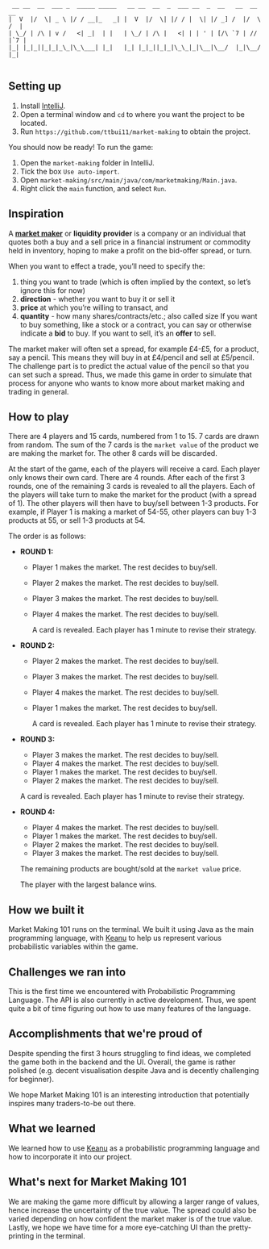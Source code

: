 ```
 __ __  __  ___ _  _____ _____   __ __  __  _  ___ __  _  __   __  __   __ 
|  V  |/  \| _ \ |/ / __|_   _| |  V  |/  \| |/ / |  \| |/ _] /  |/  \ /  |
| \_/ | /\ | v /   <| _|  | |   | \_/ | /\ |   <| | | ' | [/\ `7 | // |`7 |
|_| |_|_||_|_|_\_|\_\___| |_|   |_| |_|_||_|_|\_\_|_|\__|\__/  |_|\__/  |_|
 
```

## Setting up

1. Install [IntelliJ](https://www.jetbrains.com/idea/).
1. Open a terminal window and `cd` to where you want the project to be located.
1. Run `https://github.com/ttbui11/market-making` to obtain the project.

You should now be ready! To run the game:

1. Open the `market-making` folder in IntelliJ.
1. Tick the box `Use auto-import`.
1. Open `market-making/src/main/java/com/marketmaking/Main.java`.
1. Right click the `main` function, and select `Run`.

## Inspiration
A [**market maker**](https://en.wikipedia.org/wiki/Market_maker) or **liquidity provider** is a company or an individual that quotes both a buy and a sell price in a financial instrument or commodity held in inventory, hoping to make a profit on the bid-offer spread, or turn.

When you want to effect a trade, you’ll need to specify the:
1. thing you want to trade (which is often implied by the context, so let’s ignore this for now) 
2. **direction** - whether you want to buy it or sell it
3. **price** at which you’re willing to transact, and
4. **quantity** - how many shares/contracts/etc.; also called size
If you want to buy something, like a stock or a contract, you can say or otherwise indicate a **bid** to buy. If you want to sell, it’s an **offer** to sell.

The market maker will often set a spread, for example £4-£5, for a product, say a pencil. This means they will buy in at £4/pencil and sell at £5/pencil. The challenge part is to predict the actual value of the pencil so that you can set such a spread. Thus, we made this game in order to simulate that process for anyone who wants to know more about market making and trading in general.

## How to play
There are 4 players and 15 cards, numbered from 1 to 15. 7 cards are drawn from random. The sum of the 7 cards is the `market value` of the product we are making the market for. The other 8 cards will be discarded.
 
At the start of the game, each of the players will receive a card. Each player only knows their own card. There are 4 rounds. After each of the first 3 rounds, one of the remaining 3 cards is revealed to all the players. Each of the players will take turn to make the market for the product (with a spread of 1). The other players will then have to buy/sell between 1-3 products. For example, if Player 1 is making a market of 54-55, other players can buy 1-3 products at 55, or sell 1-3 products at 54.

The order is as follows:
- **ROUND 1:**
  - Player 1 makes the market. The rest decides to buy/sell.
  - Player 2 makes the market. The rest decides to buy/sell.
  - Player 3 makes the market. The rest decides to buy/sell.
  - Player 4 makes the market. The rest decides to buy/sell.

    A card is revealed. Each player has 1 minute to revise their strategy.
- **ROUND 2:**
  - Player 2 makes the market. The rest decides to buy/sell.
  - Player 3 makes the market. The rest decides to buy/sell.
  - Player 4 makes the market. The rest decides to buy/sell.
  - Player 1 makes the market. The rest decides to buy/sell.
    
    A card is revealed. Each player has 1 minute to revise their strategy.
 - **ROUND 3:**
   - Player 3 makes the market. The rest decides to buy/sell.
   - Player 4 makes the market. The rest decides to buy/sell.
   - Player 1 makes the market. The rest decides to buy/sell.
   - Player 2 makes the market. The rest decides to buy/sell.
   
    A card is revealed. Each player has 1 minute to revise their strategy.
 - **ROUND 4:**
   - Player 4 makes the market. The rest decides to buy/sell.
   - Player 1 makes the market. The rest decides to buy/sell.
   - Player 2 makes the market. The rest decides to buy/sell.
   - Player 3 makes the market. The rest decides to buy/sell.
    
    The remaining products are bought/sold at the `market value` price.
    
    The player with the largest balance wins.
   
## How we built it
Market Making 101 runs on the terminal. We built it using Java as the main programming language, with [Keanu](https://improbable-research.github.io/keanu/) to help us represent various probabilistic variables within the game.

## Challenges we ran into
This is the first time we encountered with Probabilistic Programming Language. The API is also currently in active development. Thus, we spent quite a bit of time figuring out how to use many features of the language.

## Accomplishments that we're proud of
Despite spending the first 3 hours struggling to find ideas, we completed the game both in the backend and the UI. Overall, the game is rather polished (e.g. decent visualisation despite Java and is decently challenging for beginner).
                                                             
We hope Market Making 101 is an interesting introduction that potentially inspires many traders-to-be out there.

## What we learned
We learned how to use [Keanu](https://improbable-research.github.io/keanu/) as a probabilistic programming language and how to incorporate it into our project.

## What's next for Market Making 101
We are making the game more difficult by allowing a larger range of values, hence increase the uncertainty of the true value. The spread could also be varied depending on how confident the market maker is of the true value. Lastly, we hope we have time for a more eye-catching UI than the pretty-printing in the terminal.
